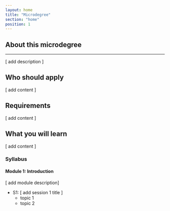 ```yaml
---
layout: home
title: "Microdegree"
section: "home"
position: 1
---
```


## About this microdegree
___

<p align="justify">
[ add description ]
</p>

## Who should apply 

[ add content ]

## Requirements

[ add content ]

## What you will learn

[ add content ]

### Syllabus

#### Module 1: Introduction

[ add module description]

* S1: [ add session 1 title ]
    * topic 1
    * topic 2

